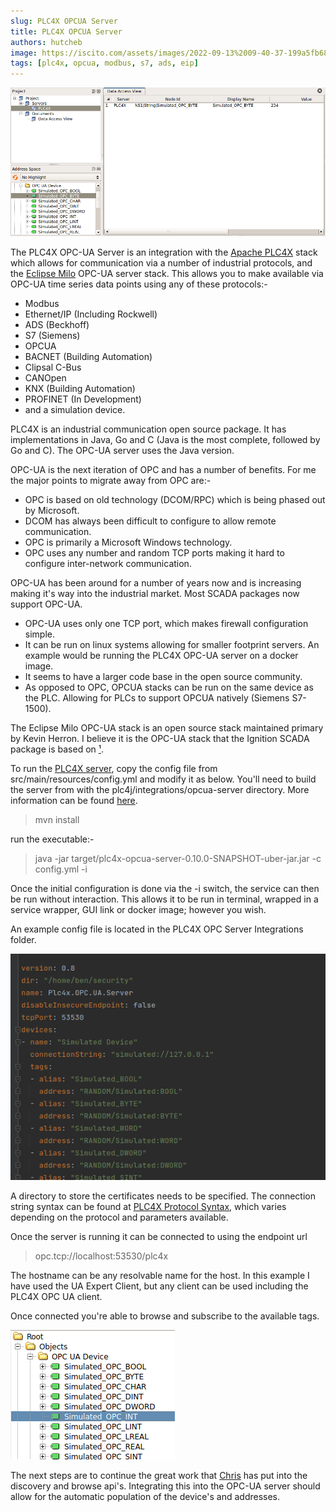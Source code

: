 ```yaml
---
slug: PLC4X OPCUA Server
title: PLC4X OPCUA Server
authors: hutcheb  
image: https://iscito.com/assets/images/2022-09-13%2009-40-37-199a5fb68094c4a23bd520bc2b4d0b99.png
tags: [plc4x, opcua, modbus, s7, ads, eip]
---
```


![PLC4X Online](2022-09-13%2009-40-37.png)

The PLC4X OPC-UA Server is an integration with the [Apache PLC4X](http://plc4x.apache.org)
stack which allows for communication via a number of industrial
protocols, and the [Eclipse Milo](https://projects.eclipse.org/projects/iot.milo) OPC-UA server stack.
This allows you to make available via OPC-UA time series data points 
using any of these protocols:-
- Modbus
- Ethernet/IP (Including Rockwell)
- ADS (Beckhoff)
- S7 (Siemens)
- OPCUA
- BACNET (Building Automation)
- Clipsal C-Bus
- CANOpen
- KNX (Building Automation)
- PROFINET (In Development)
- and a simulation device.

<!--truncate-->

PLC4X is an industrial communication open source package. It has implementations in
Java, Go and C (Java is the most complete, followed by Go and C). The OPC-UA server
uses the Java version. 

OPC-UA is the next iteration of OPC and has a number of benefits. For me the major 
points to migrate away from OPC are:-
- OPC is based on old technology (DCOM/RPC) which is being phased out by Microsoft.
- DCOM has always been difficult to configure to allow remote communication.
- OPC is primarily a Microsoft Windows technology.
- OPC uses any number and random TCP ports making it hard to configure inter-network
communication.

OPC-UA has been around for a number of years now and is increasing making it's way into
the industrial market. Most SCADA packages now support OPC-UA.
- OPC-UA uses only one TCP port, which makes firewall configuration simple.
- It can be run on linux systems allowing for smaller footprint servers. An example would
be running the PLC4X OPC-UA server on a docker image.
- It seems to have a larger code base in the open source community.
- As opposed to OPC, OPCUA stacks can be run on the same device as the PLC. Allowing for PLCs
to support OPCUA natively (Siemens S7-1500).

The Eclipse Milo OPC-UA stack is an open source stack maintained primary by Kevin Herron. I believe it is
the OPC-UA stack that the Ignition SCADA package is based on [¹](https://stackoverflow.com/questions/59279504/why-ignitions-opc-ua-is-not-based-on-opc-foundation).

To run the [PLC4X server](https://github.com/apache/plc4x/tree/develop/plc4j/integrations/opcua-server), copy the config file from src/main/resources/config.yml and modify it as below.
You'll need to build the server from with the plc4j/integrations/opcua-server directory. 
More information can be found [here](https://plc4x.apache.org/users/integrations/eclipse-milo.html).

> mvn install

run the executable:-

>    java -jar target/plc4x-opcua-server-0.10.0-SNAPSHOT-uber-jar.jar -c config.yml -i

Once the initial configuration is done via the -i switch, the service can then
be run without interaction. This allows it to be run in terminal, wrapped in a service wrapper, GUI link or docker image;
however you wish.

An example config file is located in the PLC4X OPC Server Integrations folder.

![PLC4X Config file](2022-09-12%2010-46-02.png)

A directory to store the certificates needs to be specified.
The connection string syntax can be found at [PLC4X Protocol Syntax](https://plc4x.apache.org/users/protocols/index.html),
which varies depending on the protocol and parameters available.

Once the server is running it can be connected to using the endpoint url 
>   opc.tcp://localhost:53530/plc4x

The hostname can be any resolvable name for the host. In this example I have used the 
UA Expert Client, but any client can be used including the PLC4X OPC UA client.

Once connected you're able to browse and subscribe to the available tags.

![Tag Browsing](2022-09-12%2010-31-45.png)

The next steps are to continue the great work that [Chris](https://github.com/chrisdutz) has put into the discovery and browse api's. Integrating this
into the OPC-UA server should allow for the automatic population of the device's and addresses.
